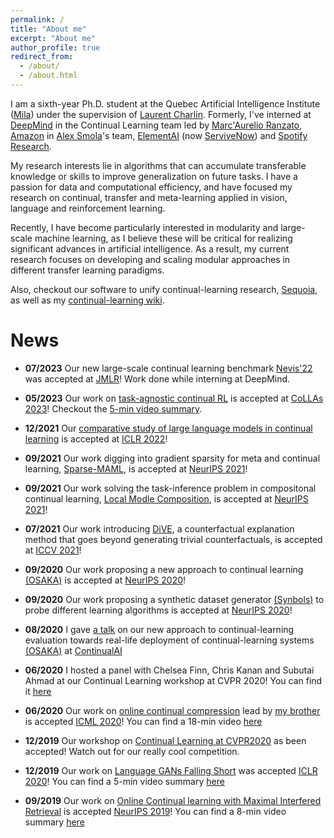 ```yaml
---
permalink: /
title: "About me"
excerpt: "About me"
author_profile: true
redirect_from: 
  - /about/
  - /about.html
---
```


I am a sixth-year Ph.D. student at the Quebec Artificial Intelligence Institute ([Mila](https://mila.quebec/en/)) under the supervision of [Laurent Charlin](http://www.cs.toronto.edu/~lcharlin/). Formerly, I've interned at [DeepMind](https://deepmind.com/) in the Continual Learning team led by  [Marc'Aurelio Ranzato](https://ranzato.github.io/), [Amazon](https://www.amazon.ca/) in [Alex Smola](https://alex.smola.org/)'s team, [ElementAI](https://www.elementai.com/) (now [ServiveNow](https://www.servicenow.com/)) and [Spotify Research](https://research.atspotify.com/). 

My research interests lie in algorithms that can accumulate transferable knowledge or skills to improve generalization on future tasks. I have a passion for data and computational efficiency, and have focused my research on continual, transfer and meta-learning applied in vision, language and reinforcement learning.

Recently, I have become particularly interested in modularity and large-scale machine learning, as I believe these will be critical for realizing significant advances in artificial intelligence. As a result, my current research focuses on developing and scaling modular approaches in different transfer learning paradigms.

Also, checkout our software to unify continual-learning research, [Sequoia](https://github.com/lebrice/Sequoia), as well as my [continual-learning wiki](https://github.com/optimass/continual_learning_papers).


# News

* **07/2023** Our new large-scale continual learning benchmark [Nevis'22](https://arxiv.org/abs/2211.11747) was accepted at <ins>JMLR</ins>! Work done while interning at DeepMind. 

* **05/2023** Our work on [task-agnostic continual RL](https://arxiv.org/abs/2205.14495) is accepted at  <ins>CoLLAs 2023</ins>! Checkout the [5-min video summary](https://www.youtube.com/watch?v=T0RYCuECAuw&t). 

* **12/2021** Our [comparative study of large language models in continual learning](https://openreview.net/forum?id=figzpGMrdD) is accepted at <ins>ICLR 2022</ins>!

* **09/2021** Our work digging into gradient sparsity for meta and continual learning, [Sparse-MAML](https://proceedings.neurips.cc/paper/2021/hash/2a10665525774fa2501c2c8c4985ce61-Abstract.html), is accepted at <ins>NeurIPS 2021</ins>!

* **09/2021** Our work solving the task-inference problem in compositonal continual learning, [Local Modle Composition](https://proceedings.neurips.cc/paper/2021/hash/fe5e7cb609bdbe6d62449d61849c38b0-Abstract.html), is accepted at <ins>NeurIPS 2021</ins>!

* **07/2021** Our work introducing [DiVE](https://arxiv.org/abs/2103.10226), a counterfactual explanation method that goes beyond generating trivial counterfactuals, is accepted at <ins>ICCV 2021</ins>! 

* **09/2020** Our work proposing a new approach to continual learning [(OSAKA)](https://arxiv.org/abs/2003.05856) is accepted at <ins>NeurIPS 2020</ins>! 

* **09/2020** Our work proposing a synthetic dataset generator [(Synbols)](https://arxiv.org/abs/2009.06415) to probe different learning algorithms is accepted at <ins>NeurIPS 2020</ins>!

* **08/2020** I gave [a talk](https://youtu.be/AHGiF21WZbw) on our new approach to continual-learning evaluation towards real-life deployment of continual-learning systems [(OSAKA)](https://arxiv.org/abs/2003.05856) at [ContinualAI](https://www.continualai.org/)

* **06/2020** I hosted a panel with Chelsea Finn, Chris Kanan and Subutai Ahmad at our Continual Learning workshop at CVPR 2020! You can find it [here](https://www.youtube.com/watch?v=sp3Y9Np25Og&t)

* **06/2020** Our work on [online continual compression](https://arxiv.org/abs/1911.08019) lead by [my brother](https://www.cs.mcgill.ca/~lpagec/) is accepted <ins>ICML 2020</ins>! You can find a 18-min video [here](https://icml.cc/virtual/2020/poster/6338)

* **12/2019** Our workshop on [Continual Learning at CVPR2020](https://sites.google.com/view/clvision2020) as been accepted! Watch out for our really cool competition.

* **12/2019** Our work on [Language GANs Falling Short](https://arxiv.org/abs/1811.02549) was accepted <ins>ICLR 2020</ins>! You can find a 5-min video summary [here](https://iclr.cc/virtual_2020/poster_BJgza6VtPB.html)

* **09/2019** Our work on [Online Continual learning with Maximal Interfered Retrieval](http://papers.nips.cc/paper/9357-online-continual-learning-with-maximal-interfered-retrieval) is accepted <ins>NeurIPS 2019</ins>! You can find a 8-min video summary [here](https://www.youtube.com/watch?v=wfb9UV_n8jg&t)
